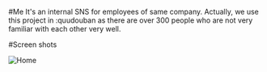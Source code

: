 #Me
It's an internal SNS for employees of same company. Actually, we use this project in :quudouban as there are over 300 people who are not very familiar with each other very well.

#Screen shots

![Home](https://raw.github.com/beartung/me/master/screenshots/screen_shot.png)
